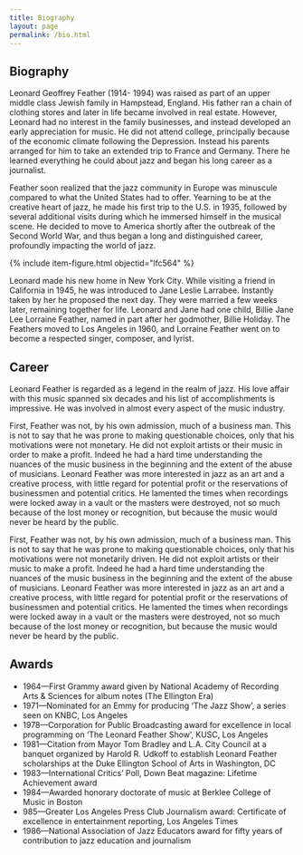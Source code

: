 ```yaml
---
title: Biography
layout: page
permalink: /bio.html
---
```


## Biography


Leonard Geoffrey Feather (1914- 1994) was raised as part of an upper middle class Jewish family in Hampstead, England. His father ran a chain of clothing stores and later in life became involved in real estate. However, Leonard had no interest in the family businesses, and instead developed an early appreciation for music. He did not attend college, principally because of the economic climate following the Depression. Instead his parents arranged for him to take an extended trip to France and Germany. There he learned everything he could about jazz and began his long career as a journalist.

Feather soon realized that the jazz community in Europe was minuscule compared to what the United States had to offer. Yearning to be at the creative heart of jazz, he made his first trip to the U.S. in 1935, followed by several additional visits during which he immersed himself in the musical scene. He decided to move to America shortly after the outbreak of the Second World War, and thus began a long and distinguished career, profoundly impacting the world of jazz.

{% include item-figure.html objectid="lfc564" %}

Leonard made his new home in New York City. While visiting a friend in California in 1945, he was introduced to Jane Leslie Larrabee. Instantly taken by her he proposed the next day. They were married a few weeks later, remaining together for life. Leonard and Jane had one child, Billie Jane Lee Lorraine Feather, named in part after her godmother, Billie Holiday. The Feathers moved to Los Angeles in 1960, and Lorraine Feather went on to become a respected singer, composer, and lyrist.

## Career 

Leonard Feather is regarded as a legend in the realm of jazz. His love affair with this music spanned six decades and his list of accomplishments is impressive. He was involved in almost every aspect of the music industry.

First, Feather was not, by his own admission, much of a business man. This is not to say that he was prone to making questionable choices, only that his motivations were not monetary. He did not exploit artists or their music in order to make a profit. Indeed he had a hard time understanding the nuances of the music business in the beginning and the extent of the abuse of musicians. Leonard Feather was more interested in jazz as an art and a creative process, with little regard for potential profit or the reservations of businessmen and potential critics. He lamented the times when recordings were locked away in a vault or the masters were destroyed, not so much because of the lost money or recognition, but because the music would never be heard by the public.

First, Feather was not, by his own admission, much of a business man. This is not to say that he was prone to making questionable choices, only that his motivations were not monetarily driven. He did not exploit artists or their music to make a profit. Indeed he had a hard time understanding the nuances of the music business in the beginning and the extent of the abuse of musicians. Leonard Feather was more interested in jazz as an art and a creative process, with little regard for potential profit or the reservations of businessmen and potential critics. He lamented the times when recordings were locked away in a vault or the masters were destroyed, not so much because of the lost money or recognition, but because the music would never be heard by the public.

## Awards 

- 1964—First Grammy award given by National Academy of Recording Arts & Sciences for album notes (The Ellington Era)
- 1971—Nominated for an Emmy for producing ‘The Jazz Show’, a series seen on KNBC, Los Angeles
- 1978—Corporation for Public Broadcasting award for excellence in local programming on ‘The Leonard Feather Show’, KUSC, Los Angeles
- 1981—Citation from Mayor Tom Bradley and L.A. City    Council at a banquet organized by Harold R. Udkoff to establish Leonard Feather scholarships at the Duke Ellington School of Arts in Washington, DC
- 1983—International Critics’ Poll, Down Beat magazine: Lifetime Achievement award
- 1984—Awarded honorary doctorate of music at Berklee College of Music in Boston
- 985—Greater Los Angeles Press Club Journalism award: Certificate of excellence in entertainment reporting, Los Angeles Times
- 1986—National Association of Jazz Educators award for fifty years of contribution to jazz education and journalism 